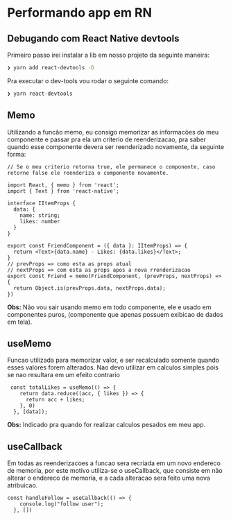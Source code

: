 # Performando app em RN

## Debugando com React Native devtools

Primeiro passo irei instalar a lib em nosso projeto da seguinte maneira:


```bash
❯ yarn add react-devtools -D
```
Pra executar o dev-tools vou rodar o seguinte comando:

```bash
❯ yarn react-devtools
```

## Memo

Utilizando a funcão memo, eu consigo memorizar as informacões do meu componente e passar pra ela um criterio de reenderizacao, pra saber quando esse componente devera ser reenderizado novamente, da seguinte forma:

```tsx
// Se o meu criterio retorna true, ele permanece o componente, caso retorne false ele reenderiza o componente novamente.

import React, { memo } from 'react';
import { Text } from 'react-native';

interface IItemProps {
  data: {
    name: string;
    likes: number
  }
}

export const FriendComponent = ({ data }: IItemProps) => {
  return <Text>{data.name} - Likes: {data.likes}</Text>;
}
// prevProps => como esta as props atual
// nextProps => com esta as props apos a nova rrenderizacao
export const Friend = memo(FriendComponent, (prevProps, nextProps) => {
  return Object.is(prevProps.data, nextProps.data);
})
```

<b>Obs:</b> Não vou sair usando memo em todo componente, ele e usado em componentes puros, (componente que apenas possuem exibicao de dados em tela).

## useMemo

Funcao utilizada para memorizar valor, e ser recalculado somente quando esses valores forem alterados. Nao devo utilizar em calculos simples pois se nao resultara em um efeito contrario

```tsx
 const totalLikes = useMemo(() => {
    return data.reduce((acc, { likes }) => {
      return acc + likes;
    }, 0)
  }, [data]);
```

<b>Obs:</b> Indicado pra quando for realizar calculos pesados em meu app.

## useCallback

Em todas as reenderizacoes a funcao sera recriada em um novo endereco de memoria, por este motivo utiliza-se o useCallback, que consiste em não alterar o endereco de memoria, e a cada alteracao sera feito uma nova atribuicao.

```tsx
const handleFollow = useCallback(() => {
    console.log("follow user");
  }, [])
```